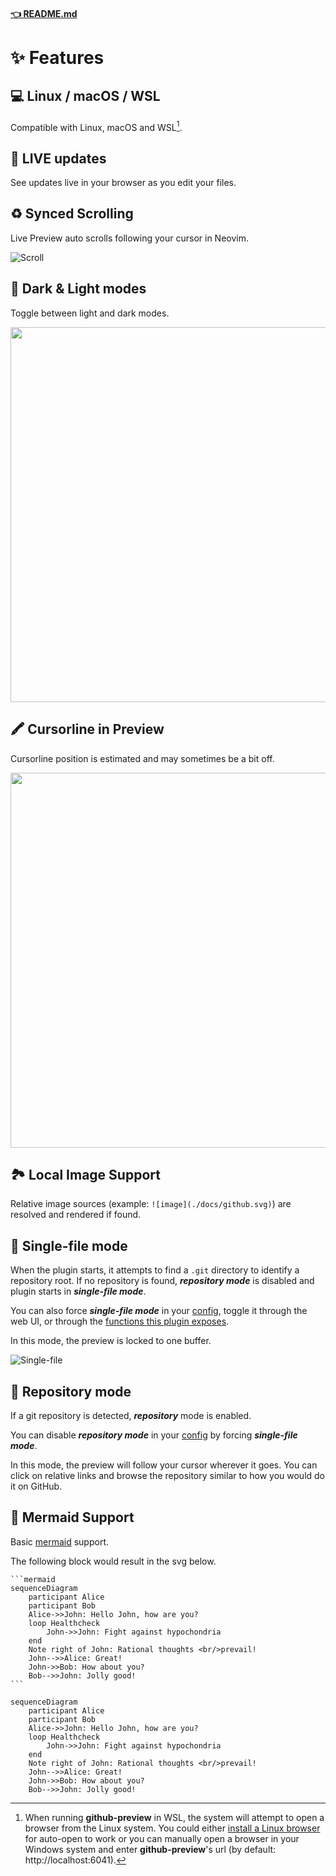 #### [👈 README.md](/README.md)

# ✨ Features

## 💻 Linux / macOS / WSL

Compatible with Linux, macOS and WSL[^1].

[^1]:
    When running **github-preview** in WSL, the system will attempt to open a browser from the
    Linux system. You could either [install a Linux browser](https://learn.microsoft.com/en-us/windows/wsl/tutorials/gui-apps)
    for auto-open to work or you can manually open a browser in your Windows system and enter
    **github-preview**'s url (by default: http://localhost:6041).

## 🔴 LIVE updates

See updates live in your browser as you edit your files.

## ♻️ Synced Scrolling

Live Preview auto scrolls following your cursor in Neovim.

![Scroll](https://raw.githubusercontent.com/wallpants/gifs/main/github-preview.nvim/scroll.gif)

## 🌈 Dark & Light modes

Toggle between light and dark modes.

<img src="https://raw.githubusercontent.com/wallpants/gifs/main/github-preview.nvim/themes.gif" height="600px" />

## 🖍️ Cursorline in Preview

Cursorline position is estimated and may sometimes be a bit off.

<img src="https://raw.githubusercontent.com/wallpants/gifs/main/github-preview.nvim/cursorline.gif" height="600px" />

## 🏞️ Local Image Support

Relative image sources (example: `![image](./docs/github.svg)`) are resolved and rendered if found.

## 📌 Single-file mode

When the plugin starts, it attempts to find a `.git` directory to identify a repository root.
If no repository is found, **_repository mode_** is disabled and plugin starts
in **_single-file mode_**.

You can also force **_single-file mode_** in your [config](/README.md#%EF%B8%8F-configuration),
toggle it through the web UI, or through the [functions this plugin exposes](/README.md#-advanced-usage).

In this mode, the preview is locked to one buffer.

![Single-file](https://raw.githubusercontent.com/wallpants/gifs/main/github-preview.nvim/single-file.gif)

## 📂 Repository mode

If a git repository is detected, **_repository_** mode is enabled.

You can disable **_repository mode_** in your [config](/README.md#%EF%B8%8F-configuration)
by forcing **_single-file mode_**.

In this mode, the preview will follow your cursor wherever it goes. You can click on
relative links and browse the repository similar to how you would do it on GitHub.

## 🧜 Mermaid Support

Basic [mermaid](https://github.blog/2022-02-14-include-diagrams-markdown-files-mermaid/) support.

The following block would result in the svg below.

````
```mermaid
sequenceDiagram
    participant Alice
    participant Bob
    Alice->>John: Hello John, how are you?
    loop Healthcheck
        John->>John: Fight against hypochondria
    end
    Note right of John: Rational thoughts <br/>prevail!
    John-->>Alice: Great!
    John->>Bob: How about you?
    Bob-->>John: Jolly good!
```
````

```mermaid
sequenceDiagram
    participant Alice
    participant Bob
    Alice->>John: Hello John, how are you?
    loop Healthcheck
        John->>John: Fight against hypochondria
    end
    Note right of John: Rational thoughts <br/>prevail!
    John-->>Alice: Great!
    John->>Bob: How about you?
    Bob-->>John: Jolly good!
```
